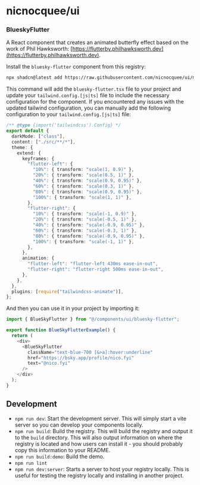 # nicnocquee/ui

### BlueskyFlutter

A React component that creates an animated butterfly effect based on the work of Phil Hawksworth: [https://flutterby.philhawksworth.dev](https://flutterby.philhawksworth.dev).

Install the `bluesky-flutter` component from this registry:

```bash
npx shadcn@latest add https://raw.githubusercontent.com/nicnocquee/ui/main/registry/bluesky-flutter.json
```

This command will add the `bluesky-flutter.tsx` file to your project and update your `tailwind.config.[js|ts]` file to include the necessary configuration for the component. If you encountered any issues with the updated tailwind configuration, you can manually add the following configuration to your `tailwind.config.[js|ts]` file:

```typescript
/** @type {import('tailwindcss').Config} */
export default {
  darkMode: ["class"],
  content: ["./src/**/*"],
  theme: {
    extend: {
      keyframes: {
        "flutter-left": {
          "10%": { transform: "scale(1, 0.9)" },
          "20%": { transform: "scale(0.5, 1)" },
          "40%": { transform: "scale(0.9, 0.95)" },
          "60%": { transform: "scale(0.3, 1)" },
          "80%": { transform: "scale(0.9, 0.95)" },
          "100%": { transform: "scale(1, 1)" },
        },
        "flutter-right": {
          "10%": { transform: "scale(-1, 0.9)" },
          "20%": { transform: "scale(-0.5, 1)" },
          "40%": { transform: "scale(-0.9, 0.95)" },
          "60%": { transform: "scale(-0.3, 1)" },
          "80%": { transform: "scale(-0.9, 0.95)" },
          "100%": { transform: "scale(-1, 1)" },
        },
      },
      animation: {
        "flutter-left": "flutter-left 430ms ease-in-out",
        "flutter-right": "flutter-right 500ms ease-in-out",
      },
    },
  },
  plugins: [require("tailwindcss-animate")],
};
```

And then you can use it in your project by importing it:

```typescript
import { BlueSkyFlutter } from "@/components/ui/bluesky-flutter";

export function BlueSkyFlutterExample() {
  return (
    <div>
      <BlueSkyFlutter
        className="text-blue-700 [&>a]:hover:underline"
        href="https://bsky.app/profile/nico.fyi"
        text="@nico.fyi"
      />
    </div>
  );
}
```

## Development

- `npm run dev`: Start the development server. This will simply start a vite server so you can develop your components locally.
- `npm run build`: Build the registry. This will build the registry and output it to the `build` directory. This will also output information on where the registry is located and how users can install it - you should probably copy this information to your README.
- `npm run build:demo`: Build the demo.
- `npm run lint`
- `npm run dev:server`: Starts a server to host your registry locally. This is useful for testing the registry locally and installing in another project.
